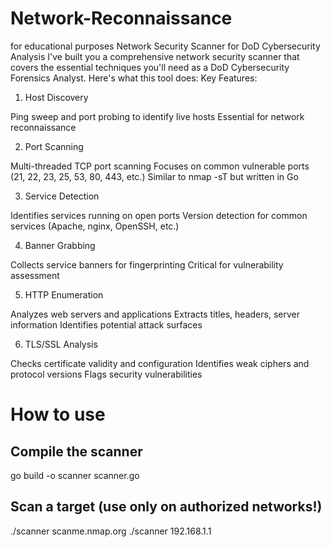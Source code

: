 # Network-Reconnaissance
for educational purposes
Network Security Scanner for DoD Cybersecurity Analysis
I've built you a comprehensive network security scanner that covers the essential techniques you'll need as a DoD Cybersecurity Forensics Analyst. Here's what this tool does:
Key Features:
1. Host Discovery

Ping sweep and port probing to identify live hosts
Essential for network reconnaissance

2. Port Scanning

Multi-threaded TCP port scanning
Focuses on common vulnerable ports (21, 22, 23, 25, 53, 80, 443, etc.)
Similar to nmap -sT but written in Go

3. Service Detection

Identifies services running on open ports
Version detection for common services (Apache, nginx, OpenSSH, etc.)

4. Banner Grabbing

Collects service banners for fingerprinting
Critical for vulnerability assessment

5. HTTP Enumeration

Analyzes web servers and applications
Extracts titles, headers, server information
Identifies potential attack surfaces

6. TLS/SSL Analysis

Checks certificate validity and configuration
Identifies weak ciphers and protocol versions
Flags security vulnerabilities

# How to use
## Compile the scanner
go build -o scanner scanner.go

## Scan a target (use only on authorized networks!)
./scanner scanme.nmap.org
./scanner 192.168.1.1